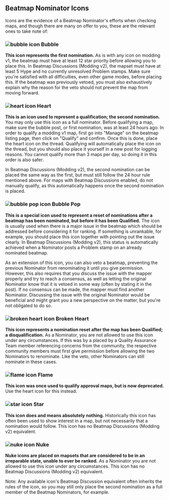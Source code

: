 ## Beatmap Nominator Icons

Icons are the evidence of a Beatmap Nominator's efforts when checking maps, and though there are many on offer to you, these are the relevant ones to take note of:

### ![bubble icon](/wiki/shared/icon/bubble.gif) Bubble

**This icon represents the first nomination.** As is with any icon on modding v1, the beatmap must have at least 12 star priority before allowing you to place this. In Beatmap Discussions (Modding v2), the mapset must have at least 5 Hype and no currently unresolved Problem stamps. Make sure you're satisfied with all difficulties, even other game modes, before placing this. If the beatmap was previously vetoed, you must also exhaustively explain why the reason for the veto should not prevent the map from moving forward.

### ![heart icon](/wiki/shared/icon/heart.gif) Heart

**This is an icon used to represent a qualification; the second nomination.** You may only use this icon as a full nominator. Before qualifying a map, make sure the bubble post, or first nomination, was at least 24 hours ago. In order to qualify a modding v1 map, first go into "Manage" on the beatmap listing page, then click on "Qualify" and confirm. Once this is done, place the heart icon on the thread. Qualifying will automatically place the icon on the thread, but you should also place it yourself in a new post for logging reasons. You cannot qualify more than 3 maps per day, so doing it in this order is also safer.

In Beatmap Discussions (Modding v2), the second nomination can be placed the same way as the first, but must still follow the 24 hour rule mentioned above. For maps with Beatmap Discussions enabled, do not manually qualify, as this automatically happens once the second nomination is placed.

### ![bubble pop icon](/wiki/shared/icon/bubble-pop.gif) Bubble Pop

**This is a special icon used to represent a reset of nominations after a beatmap has been nominated, but before it has been Qualified.** The icon is usually used when there is a major issue in the beatmap which should be addressed before considering it for ranking. If something is unrankable, for example, you should place this icon together with pointing out the issue clearly. In Beatmap Discussions (Modding v2), this status is automatically achieved when a Nominator posts a Problem stamp on an already nominated beatmap.

As an extension of this icon, you can also veto a beatmap, preventing the previous Nominator from renominating it until you give permission. However, this also requires that you discuss the issue with the mapper properly and try to reach a consensus, as well as letting the original Nominator know that it is vetoed in some way (often by stating it in the post). If no consensus can be made, the mapper must find another Nominator. Discussing the issue with the original Nominator would be beneficial and might grant you a new perspective on the matter, but you're not obligated to do so.

### ![broken heart icon](/wiki/shared/icon/broken-heart.gif) Broken Heart

**This icon represents a nomination reset after the map has been Qualified; a disqualification.** As a Nominator, you are not allowed to use this icon under any circumstances. If this was by a placed by a Quality Assurance Team member referencing concerns from the community, the respective community members must first give permission before allowing the two Nominators to renominate. Like the veto, other Nominators can still nominate in these cases.

### ![flame icon](/wiki/shared/icon/flame.gif) Flame

**This icon was once used to qualify approval maps, but is now deprecated.** Use the heart icon for this instead.

### ![star icon](/wiki/shared/icon/star.gif) Star

**This icon does and means absolutely nothing.** Historically this icon has often been used to show interest in a map, but not necessarily that a nomination would follow. This icon has no Beatmap Discussions (Modding v2) equivalent.

### ![nuke icon](/wiki/shared/icon/nuke.gif) Nuke

**Nuke icons are placed on mapsets that are considered to be in an irreparable state, unable to ever be ranked.** As a Nominator you are not allowed to use this icon under any circumstances. This icon has no Beatmap Discussions (Modding v2) equivalent.

Note: Any available icon's Beatmap Discussion equivalent often inherits the rules of the icon, so you may still only place the second nomination as a full member of the Beatmap Nominators, for example.
